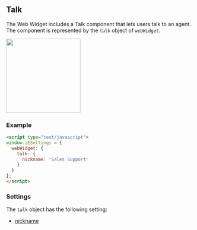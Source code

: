 ## Talk

The Web Widget includes a Talk component that lets users talk to an agent. The component is represented by the `talk` object of `webWidget`.

<img src="https://zen-marketing-documentation.s3.amazonaws.com/docs/en/widget_talk_callback%2520form.png" width="200">

<a name="example-talk-settings"></a>
### Example

```html
<script type="text/javascript">
window.zESettings = {
  webWidget: {
    talk: {
      nickname: 'Sales Support'
    }
  }
};
</script>
```

### Settings

The `talk` object has the following setting:

* [nickname](#nickname)


